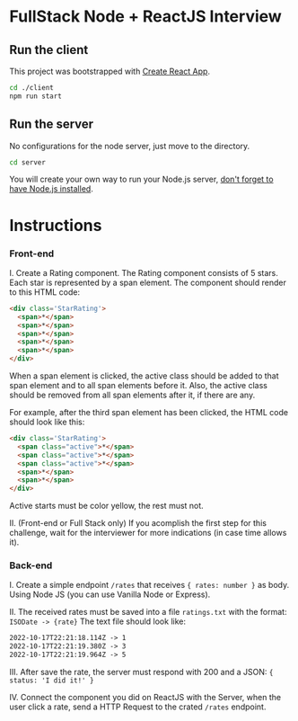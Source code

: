 # FullStack Node + ReactJS Interview

## Run the client
This project was bootstrapped with [Create React App](https://github.com/facebook/create-react-app).
```bash
cd ./client
npm run start
```

## Run the server
No configurations for the node server, just move to the directory.
```bash
cd server
```
You will create your own way to run your Node.js server, [don't forget to have Node.js installed](https://nodejs.org/en/).

# Instructions

### Front-end

I. Create a Rating component. The Rating component consists of 5 stars. Each star is represented by a span element. The component should render to this HTML code:

```html
<div class='StarRating'>
  <span>*</span>
  <span>*</span>
  <span>*</span>
  <span>*</span>
  <span>*</span>
</div>
```

When a span element is clicked, the active class should be added to that span element and to all span elements before it. Also, the active class should be removed from all span elements after it, if there are any.

For example, after the third span element has been clicked, the HTML code should look like this:

```html
<div class='StarRating'>
  <span class="active">*</span>
  <span class="active">*</span>
  <span class="active">*</span>
  <span>*</span>
  <span>*</span>
</div>
```

Active starts must be color yellow, the rest must not.

II. (Front-end or Full Stack only) If you acomplish the first step for this challenge, wait for the interviewer for more indications (in case time allows it).

### Back-end

I. Create a simple endpoint `/rates` that receives `{ rates: number }` as body. Using Node JS (you can use Vanilla Node or Express).

II. The received rates must be saved into a file `ratings.txt` with the format: `ISODate -> {rate}`
The text file should look like:
```txt
2022-10-17T22:21:18.114Z -> 1
2022-10-17T22:21:19.380Z -> 3
2022-10-17T22:21:19.964Z -> 5
```

III. After save the rate, the server must respond with 200 and a JSON: `{ status: 'I did it!' }`

IV. Connect the component you did on ReactJS with the Server, when the user click a rate, send a HTTP Request to the crated `/rates` endpoint.
